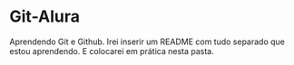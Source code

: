 # Git-Alura
Aprendendo Git e Github. Irei inserir um README com tudo separado que estou aprendendo. E colocarei em prática nesta pasta.
